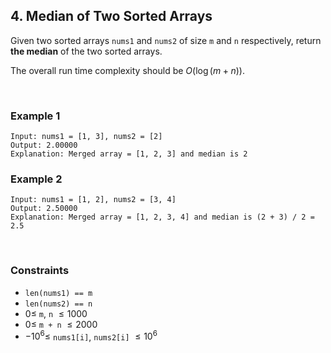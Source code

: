 ## 4. Median of Two Sorted Arrays

Given two sorted arrays `nums1` and `nums2` of size `m` and `n` respectively, return **the median** of the two sorted arrays.

The overall run time complexity should be $O(\log(m+n))$.

<br>

### Example 1

```
Input: nums1 = [1, 3], nums2 = [2]
Output: 2.00000
Explanation: Merged array = [1, 2, 3] and median is 2
```

### Example 2

```
Input: nums1 = [1, 2], nums2 = [3, 4]
Output: 2.50000
Explanation: Merged array = [1, 2, 3, 4] and median is (2 + 3) / 2 = 2.5
```

<br>

### Constraints

- `len(nums1) == m`
- `len(nums2) == n`
- $0 \leqslant$ `m`, `n` $\leqslant 1000$
- $0 \leqslant$ `m + n` $\leqslant 2000$
- $-10^6 \leqslant$ `nums1[i]`, `nums2[i]` $\leqslant 10^6$
